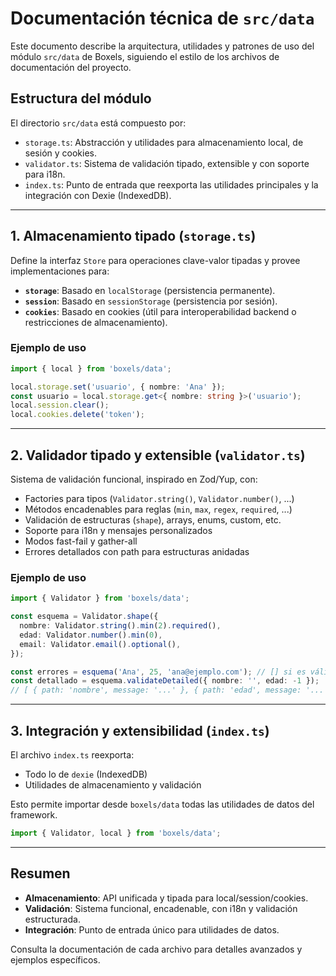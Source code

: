 # Documentación técnica de `src/data`

Este documento describe la arquitectura, utilidades y patrones de uso del módulo `src/data` de Boxels, siguiendo el estilo de los archivos de documentación del proyecto.

## Estructura del módulo

El directorio `src/data` está compuesto por:

- `storage.ts`: Abstracción y utilidades para almacenamiento local, de sesión y cookies.
- `validator.ts`: Sistema de validación tipado, extensible y con soporte para i18n.
- `index.ts`: Punto de entrada que reexporta las utilidades principales y la integración con Dexie (IndexedDB).

---

## 1. Almacenamiento tipado (`storage.ts`)

Define la interfaz `Store` para operaciones clave-valor tipadas y provee implementaciones para:

- **`storage`**: Basado en `localStorage` (persistencia permanente).
- **`session`**: Basado en `sessionStorage` (persistencia por sesión).
- **`cookies`**: Basado en cookies (útil para interoperabilidad backend o restricciones de almacenamiento).

### Ejemplo de uso

```ts
import { local } from 'boxels/data';

local.storage.set('usuario', { nombre: 'Ana' });
const usuario = local.storage.get<{ nombre: string }>('usuario');
local.session.clear();
local.cookies.delete('token');
```

---

## 2. Validador tipado y extensible (`validator.ts`)

Sistema de validación funcional, inspirado en Zod/Yup, con:
- Factories para tipos (`Validator.string()`, `Validator.number()`, ...)
- Métodos encadenables para reglas (`min`, `max`, `regex`, `required`, ...)
- Validación de estructuras (`shape`), arrays, enums, custom, etc.
- Soporte para i18n y mensajes personalizados
- Modos fast-fail y gather-all
- Errores detallados con path para estructuras anidadas

### Ejemplo de uso

```ts
import { Validator } from 'boxels/data';

const esquema = Validator.shape({
  nombre: Validator.string().min(2).required(),
  edad: Validator.number().min(0),
  email: Validator.email().optional(),
});

const errores = esquema('Ana', 25, 'ana@ejemplo.com'); // [] si es válido
const detallado = esquema.validateDetailed({ nombre: '', edad: -1 });
// [ { path: 'nombre', message: '...' }, { path: 'edad', message: '...' } ]
```

---

## 3. Integración y extensibilidad (`index.ts`)

El archivo `index.ts` reexporta:
- Todo lo de `dexie` (IndexedDB)
- Utilidades de almacenamiento y validación

Esto permite importar desde `boxels/data` todas las utilidades de datos del framework.

```ts
import { Validator, local } from 'boxels/data';
```

---

## Resumen

- **Almacenamiento**: API unificada y tipada para local/session/cookies.
- **Validación**: Sistema funcional, encadenable, con i18n y validación estructurada.
- **Integración**: Punto de entrada único para utilidades de datos.

Consulta la documentación de cada archivo para detalles avanzados y ejemplos específicos.
